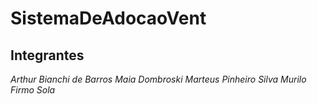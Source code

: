 # SistemaDeAdocaoVent

## Integrantes
*Arthur Bianchi de Barros Maia Dombroski*
*Marteus Pinheiro Silva*
*Murilo Firmo Sola*
